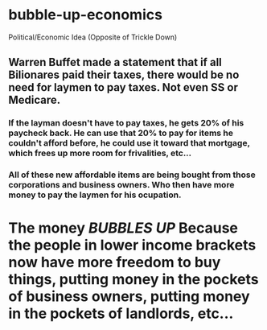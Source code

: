 # bubble-up-economics
Political/Economic Idea (Opposite of Trickle Down)

## Warren Buffet made a statement that if all Bilionares paid their taxes, there would be no need for laymen to pay taxes. Not even SS or Medicare. 
### If the layman doesn't have to pay taxes, he gets 20% of his paycheck back. He can use that 20% to pay for items he couldn't afford before, he could use it toward that mortgage, which frees up more room for frivalities, etc...
### All of these new affordable items are being bought from those corporations and business owners. Who then have more money to pay the laymen for his ocupation. 
# The money *BUBBLES UP* Because the people in lower income brackets now have more freedom to buy things, putting money in the pockets of business owners, putting money in the pockets of landlords, etc...
